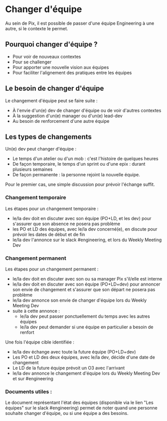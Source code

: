 # Changer d'équipe

Au sein de Pix, il est possible de passer d'une équipe Engineering à une autre, si le contexte le permet. 

## Pourquoi changer d'équipe ?

* Pour voir de nouveaux contextes
* Pour se challenger
* Pour apporter une nouvelle vision aux équipes
* Pour faciliter l'alignement des pratiques entre les équipes

## Le besoin de changer d'équipe

Le changement d'équipe peut se faire suite :
* À l'envie d'un(e) dev de changer d'équipe ou de voir d'autres contextes
* À la suggestion d'un(e) manager ou d'un(e) lead-dev
* Au besoin de renforcement d'une autre équipe

## Les types de changements

Un(e) dev peut changer d'équipe :
* Le temps d'un atelier ou d'un mob : c'est l'histoire de quelques heures
* De façon temporaire, le temps d'un sprint ou d'une epix : durant plusieurs semaines
* De façon permanente : la personne rejoint la nouvelle équipe.

Pour le premier cas, une simple discussion pour prévoir l'échange suffit.


### Changement temporaire

Les étapes pour un changement temporaire : 
* le/la dev doit en discuter avec son équipe (PO+LD, et les dev) pour s'assurer que son absence ne posera pas problème
* les PO et LD des équipes, avec le/la dev concerné(e), en discute pour prévoir les dates de début et de fin
* le/la dev l'annonce sur le slack #engineering, et lors du Weekly Meeting Dev 

### Changement permanent

Les étapes pour un changement permanent :
* le/la dev doit en discuter avec son ou sa manager Pix s'il/elle est interne
* le/la dev doit en discuter avec son équipe (PO+LD+dev) pour annoncer son envie de changement et s'assurer que son départ ne posera pas problème
* le/la dev annonce son envie de changer d'équipe lors du Weekly Meeting Dev
* suite à cette annonce : 
  * le/la dev peut passer ponctuellement du temps avec les autres équipes
  * le/la dev peut demander si une équipe en particulier a besoin de renfort

Une fois l'équipe cible identifiée :
* le/la dev échange avec toute la future équipe (PO+LD+dev)
* Les PO et LD des deux équipes, avec le/la dev, décide d'une date de changement
* Le LD de la future équipe prévoit un O3 avec l'arrivant
* le/la dev annonce le changement d'équipe lors du Weekly Meeting Dev et sur #engineering

### Documents utiles :

Le document représentant l'état des équipes (disponible via le lien "Les équipes" sur le slack #engineering) permet de noter quand une personne souhaite changer d'équipe, ou si une équipe a des besoins.

